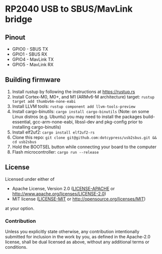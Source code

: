 # RP2040 USB to SBUS/MavLink bridge

## Pinout

* GPIO0 - SBUS TX
* GPIO1 - SBUS RX
* GPIO4 - MavLink TX
* GPIO5 - MavLink RX

## Building firmware

1. Install rustup by following the instructions at https://rustup.rs
2. Install Cortex-M0, M0+, and M1 (ARMv6-M architecture) target: `rustup target add thumbv6m-none-eabi`
3. Install LLVM tools: `rustup component add llvm-tools-preview`
4. Install cargo-binutils: `cargo install cargo-binutils` (Note: on some Linux distros (e.g. Ubuntu) you may need to install the packages build-essential, gcc-arm-none-eabi, libssl-dev and pkg-config prior to installing cargo-binutils)
5. Install elf2uf2: `cargo install elf2uf2-rs`
6. Clone this repo: `git clone git@github.com:dotcypress/usb2sbus.git && cd usb2sbus`
7. Hold the BOOTSEL button while connecting your board to the computer
8. Flash microcontroller: `cargo run --release`

## License

Licensed under either of

- Apache License, Version 2.0 ([LICENSE-APACHE](LICENSE-APACHE) or
  http://www.apache.org/licenses/LICENSE-2.0)
- MIT license ([LICENSE-MIT](LICENSE-MIT) or http://opensource.org/licenses/MIT)

at your option.

### Contribution

Unless you explicitly state otherwise, any contribution intentionally submitted
for inclusion in the work by you, as defined in the Apache-2.0 license, shall be
dual licensed as above, without any additional terms or conditions.
